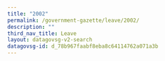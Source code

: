 ```yaml
---
title: "2002"
permalink: /government-gazette/leave/2002/
description: ""
third_nav_title: Leave
layout: datagovsg-v2-search
datagovsg-id: d_78b967faabf8eba8c64114762a071a3b
---
```

